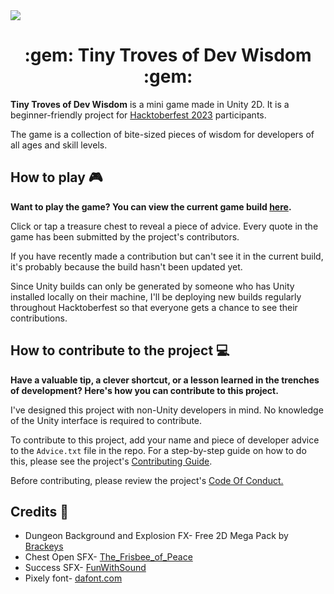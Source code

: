 <img src = "TINY TROVES OF DEV WISDOM-2.jpg" />
<h1 align="center">:gem: Tiny Troves of Dev Wisdom :gem:</h1>
<p>
<b>Tiny Troves of Dev Wisdom</b> is a mini game made in Unity 2D. It is a beginner-friendly project for <a href="https://hacktoberfest.com/">Hacktoberfest 2023</a> participants. 
</p>
<p>
The game is a collection of bite-sized pieces of wisdom for developers of all ages and skill levels.
</p>
<h2>How to play 🎮</h2>
<p><b>Want to play the game? You can view the current game build <a href="https://mystic-mill-games.itch.io/tiny-troves-of-dev-wisdom">here</a>.</b>
<p>Click or tap a treasure chest to reveal a piece of advice. Every quote in the game has been submitted by the project's contributors.</p>
  <p>If you have recently made a contribution but can't see it in the current build, it's probably because the build hasn't been updated yet.</p>
<p>Since Unity builds can only be generated by someone who has Unity installed locally on their machine, I'll be deploying new builds regularly throughout Hacktoberfest so that everyone gets a chance to see their contributions.</p>
<h2>How to contribute to the project 💻</h2>
<p><b>Have a valuable tip, a clever shortcut, or a lesson learned in the trenches of development? Here's how you can contribute to this project.</p></b>
<p>I've designed this project with non-Unity developers in mind. No knowledge of the Unity interface is required to contribute. 
</p>
<p>To contribute to this project, add your name and piece of developer advice to the <code>Advice.txt</code> file in the repo. For a step-by-step guide on how to do this, please see the project's <a href="/CONTRIBUTING.md">Contributing Guide</a>.</p>
<p>Before contributing, please review the project's <a href="/CODE_OF_CONDUCT.md">Code Of Conduct.</a></p>
<h2>Credits 📜</h2>
<ul>
<li>Dungeon Background and Explosion FX- Free 2D Mega Pack by <a href="https://assetstore.unity.com/packages/2d/free-2d-mega-pack-177430">Brackeys</a></li>
  <li>Chest Open SFX- <a href="https://freesound.org/people/The_Frisbee_of_Peace/sounds/573654/">The_Frisbee_of_Peace</a></li>
  <li>Success SFX- <a href="https://freesound.org/people/FunWithSound/sounds/456965/">FunWithSound</a></li>
  <li>Pixely font- <a href="https://www.dafont.com/pixely.d9598">dafont.com</a></li>
</ul>




